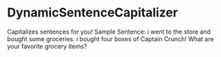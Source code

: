 # DynamicSentenceCapitalizer
Capitalizes sentences for you!
Sample Sentence: 
i went to the store and bought some groceries. i bought four boxes of Captain Crunch! What are your favorite grocery items?
